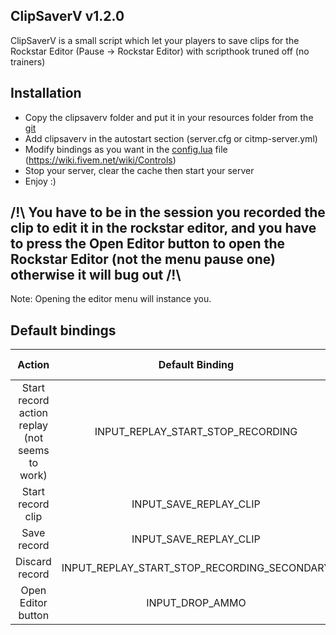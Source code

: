 ## ClipSaverV v1.2.0

ClipSaverV is a small script which let your players to save clips for the Rockstar Editor (Pause -> Rockstar Editor) with scripthook truned off (no trainers)

## Installation
* Copy the clipsaverv folder and put it in your resources folder from the [git](https://github.com/Kyominii/ClipSaverV/)
* Add clipsaverv in the autostart section (server.cfg or citmp-server.yml)
* Modify bindings as you want in the [config.lua](https://github.com/Kyominii/ClipSaverV/blob/master/clipsaverv/config.lua) file (https://wiki.fivem.net/wiki/Controls)
* Stop your server, clear the cache then start your server
* Enjoy :)

## /!\ You have to be in the session you recorded the clip to edit it in the rockstar editor, and you have to press the Open Editor button to open the Rockstar Editor (not the menu pause one) otherwise it will bug out /!\
Note: Opening the editor menu will instance you.

## Default bindings

|                     Action                     |               Default Binding               | Default Key |
|:----------------------------------------------:|:-------------------------------------------:|:-----------:|
| Start record action replay (not seems to work) |      INPUT_REPLAY_START_STOP_RECORDING      |      F1     |
|                Start record clip               |            INPUT_SAVE_REPLAY_CLIP           |      F3     |
|                   Save record                  |            INPUT_SAVE_REPLAY_CLIP           |      F3     |
|                 Discard record                 | INPUT_REPLAY_START_STOP_RECORDING_SECONDARY |      F2     |
|               Open Editor button               |               INPUT_DROP_AMMO               |     F10     |

